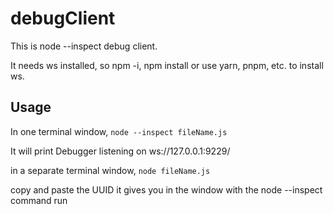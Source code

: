 # debugClient

This is node --inspect debug client.

It needs ws installed, so npm -i, npm install or use yarn, pnpm, etc. to install ws.

## Usage

In one terminal window, `node --inspect fileName.js`

It will print Debugger listening on ws://127.0.0.1:9229/<UUID>

in a separate terminal window, `node fileName.js`

copy and paste the UUID it gives you in the window with the node --inspect command run
